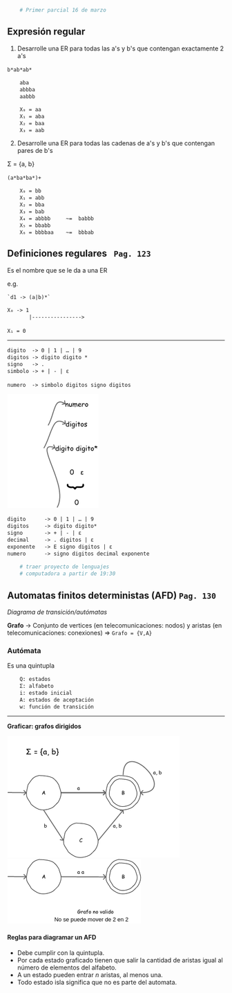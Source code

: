 ``` sh
    # Primer parcial 16 de marzo
```

## Expresión regular

1. Desarrolle una ER para todas las a's y b's que contengan exactamente 2 a's

`b*ab*ab*`

``` # cadenas de prueba:
    aba
    abbba
    aabbb
```

``` # cadenas más cortas:
    X₀ = aa
    X₁ = aba
    X₂ = baa
    X₃ = aab
```

2. Desarrolle una ER para todas las cadenas de a's y b's que contengan pares de b's

Σ = {a, b}

`(a*ba*ba*)+`

``` # cadenas más cortas:
    X₀ = bb
    X₁ = abb
    X₂ = bba
    X₃ = bab
    X₄ = abbbb     ~=  babbb
    X₅ = bbabb
    X₆ = bbbbaa    ~=  bbbab
```

## Definiciones regulares ` Pag. 123`

Es el nombre que se le da a una ER

e.g.

    `d1 -> (a|b)*`

```
X₀ -> 1
       |---------------->

X₁ = 0
```

-----

```
digito  -> 0 | 1 | … | 9
digitos -> digito digito *
signo   -> .
simbolo -> + | - | ε

numero  -> simbolo digitos signo digitos
```

![alt text](images/flux.png)

```
digito      -> 0 | 1 | … | 9
digitos     -> digito digito*
signo       -> + | - | ε
decimal     -> . digitos | ε
exponente   -> E signo digitos | ε
numero      -> signo digitos decimal exponente
```

``` sh
    # traer proyecto de lenguajes
    # computadora a partir de 19:30
```

## Automatas finitos deterministas (AFD) `Pag. 130`
_Diagrama de transición/autómatas_

**Grafo** -> Conjunto de vertices (en telecomunicaciones: nodos) y aristas (en telecomunicaciones: conexiones) => `Grafo = {V,A}`

### Autómata
Es una quintupla
``` 
    Q: estados
    Σ: alfabeto
    i: estado inicial
    A: estados de aceptación
    w: función de transición
```

-----

**Graficar: grafos dirigidos**

![alt text](images/grafo.png)       ![alt text](images/grafo_invalido.png)

#### Reglas para diagramar un AFD

* Debe cumplir con la quintupla.
* Por cada estado graficado tienen que salir la cantidad de aristas igual al número de elementos del alfabeto.
* A un estado pueden entrar _n_ aristas, al menos una.
* Todo estado isla significa que no es parte del automata.
